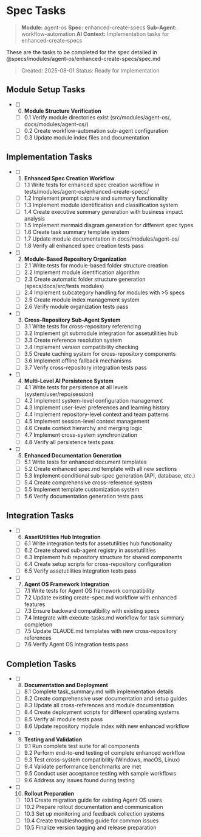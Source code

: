 # Spec Tasks

> **Module:** agent-os
> **Spec:** enhanced-create-specs
> **Sub-Agent:** workflow-automation
> **AI Context:** Implementation tasks for enhanced-create-specs

These are the tasks to be completed for the spec detailed in @specs/modules/agent-os/enhanced-create-specs/spec.md

> Created: 2025-08-01
> Status: Ready for Implementation

## Module Setup Tasks

- [ ] 0. **Module Structure Verification**
  - [ ] 0.1 Verify module directories exist (src/modules/agent-os/, docs/modules/agent-os/)
  - [ ] 0.2 Create workflow-automation sub-agent configuration
  - [ ] 0.3 Update module index files and documentation

## Implementation Tasks

- [ ] 1. **Enhanced Spec Creation Workflow**
  - [ ] 1.1 Write tests for enhanced spec creation workflow in tests/modules/agent-os/enhanced-create-specs/
  - [ ] 1.2 Implement prompt capture and summary functionality
  - [ ] 1.3 Implement module identification and classification system
  - [ ] 1.4 Create executive summary generation with business impact analysis
  - [ ] 1.5 Implement mermaid diagram generation for different spec types
  - [ ] 1.6 Create task summary template system
  - [ ] 1.7 Update module documentation in docs/modules/agent-os/
  - [ ] 1.8 Verify all enhanced spec creation tests pass

- [ ] 2. **Module-Based Repository Organization**
  - [ ] 2.1 Write tests for module-based folder structure creation
  - [ ] 2.2 Implement module identification algorithm
  - [ ] 2.3 Create automatic folder structure generation (specs/docs/src/tests modules)
  - [ ] 2.4 Implement subcategory handling for modules with >5 specs
  - [ ] 2.5 Create module index management system
  - [ ] 2.6 Verify module organization tests pass

- [ ] 3. **Cross-Repository Sub-Agent System**
  - [ ] 3.1 Write tests for cross-repository referencing
  - [ ] 3.2 Implement git submodule integration for assetutilities hub
  - [ ] 3.3 Create reference resolution system
  - [ ] 3.4 Implement version compatibility checking
  - [ ] 3.5 Create caching system for cross-repository components
  - [ ] 3.6 Implement offline fallback mechanisms
  - [ ] 3.7 Verify cross-repository integration tests pass

- [ ] 4. **Multi-Level AI Persistence System**
  - [ ] 4.1 Write tests for persistence at all levels (system/user/repo/session)
  - [ ] 4.2 Implement system-level configuration management
  - [ ] 4.3 Implement user-level preferences and learning history
  - [ ] 4.4 Implement repository-level context and team patterns
  - [ ] 4.5 Implement session-level context management
  - [ ] 4.6 Create context hierarchy and merging logic
  - [ ] 4.7 Implement cross-system synchronization
  - [ ] 4.8 Verify all persistence tests pass

- [ ] 5. **Enhanced Documentation Generation**
  - [ ] 5.1 Write tests for enhanced document templates
  - [ ] 5.2 Create enhanced spec.md template with all new sections
  - [ ] 5.3 Implement conditional sub-spec generation (API, database, etc.)
  - [ ] 5.4 Create comprehensive cross-reference system
  - [ ] 5.5 Implement template customization system
  - [ ] 5.6 Verify documentation generation tests pass

## Integration Tasks

- [ ] 6. **AssetUtilities Hub Integration**
  - [ ] 6.1 Write integration tests for assetutilities hub functionality
  - [ ] 6.2 Create shared sub-agent registry in assetutilities
  - [ ] 6.3 Implement hub repository structure for shared components
  - [ ] 6.4 Create setup scripts for cross-repository configuration
  - [ ] 6.5 Verify assetutilities integration tests pass

- [ ] 7. **Agent OS Framework Integration**
  - [ ] 7.1 Write tests for Agent OS framework compatibility
  - [ ] 7.2 Update existing create-spec.md workflow with enhanced features
  - [ ] 7.3 Ensure backward compatibility with existing specs
  - [ ] 7.4 Integrate with execute-tasks.md workflow for task summary completion
  - [ ] 7.5 Update CLAUDE.md templates with new cross-repository references
  - [ ] 7.6 Verify Agent OS integration tests pass

## Completion Tasks

- [ ] 8. **Documentation and Deployment**
  - [ ] 8.1 Complete task_summary.md with implementation details
  - [ ] 8.2 Create comprehensive user documentation and setup guides
  - [ ] 8.3 Update all cross-references and module documentation
  - [ ] 8.4 Create deployment scripts for different operating systems
  - [ ] 8.5 Verify all module tests pass
  - [ ] 8.6 Update repository module index with new enhanced workflow

- [ ] 9. **Testing and Validation**
  - [ ] 9.1 Run complete test suite for all components
  - [ ] 9.2 Perform end-to-end testing of complete enhanced workflow
  - [ ] 9.3 Test cross-system compatibility (Windows, macOS, Linux)
  - [ ] 9.4 Validate performance benchmarks are met
  - [ ] 9.5 Conduct user acceptance testing with sample workflows
  - [ ] 9.6 Address any issues found during testing

- [ ] 10. **Rollout Preparation**
  - [ ] 10.1 Create migration guide for existing Agent OS users
  - [ ] 10.2 Prepare rollout documentation and communication
  - [ ] 10.3 Set up monitoring and feedback collection systems
  - [ ] 10.4 Create troubleshooting guide for common issues
  - [ ] 10.5 Finalize version tagging and release preparation